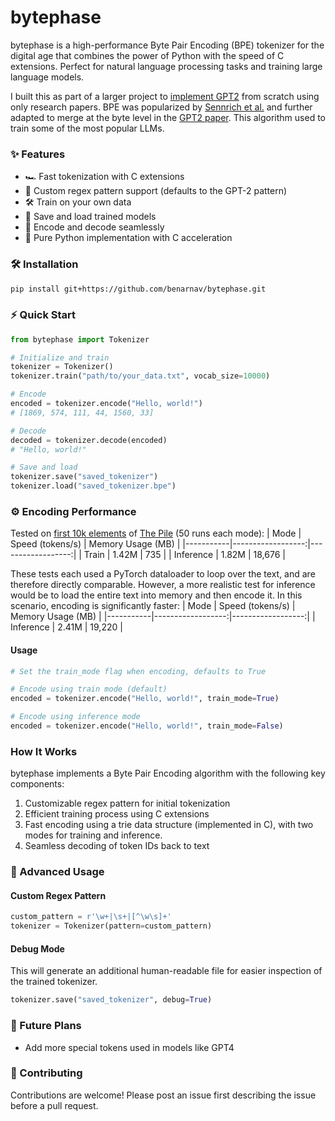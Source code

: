 # bytephase
          
bytephase is a high-performance Byte Pair Encoding (BPE) tokenizer for the digital age that combines the power of Python with the speed of C extensions. Perfect for natural language processing tasks and training large language models.

I built this as part of a larger project to [implement GPT2](https://github.com/benarnav/gpt2) from scratch using only research papers. BPE was popularized by [Sennrich et al.](https://arxiv.org/abs/1508.07909) and further adapted to merge at the byte level in the [GPT2 paper](https://d4mucfpksywv.cloudfront.net/better-language-models/language_models_are_unsupervised_multitask_learners.pdf). This algorithm used to train some of the most popular LLMs.
   
### ✨ Features

- 🏎️ Fast tokenization with C extensions
- 🧠 Custom regex pattern support (defaults to the GPT-2 pattern)
- 🛠️ Train on your own data
- 💾 Save and load trained models
- 🔄 Encode and decode seamlessly
- 🐍 Pure Python implementation with C acceleration

### 🛠️ Installation
```bash
pip install git+https://github.com/benarnav/bytephase.git
```

### ⚡️ Quick Start
```python
from bytephase import Tokenizer

# Initialize and train
tokenizer = Tokenizer()
tokenizer.train("path/to/your_data.txt", vocab_size=10000)

# Encode
encoded = tokenizer.encode("Hello, world!")
# [1869, 574, 111, 44, 1560, 33]

# Decode
decoded = tokenizer.decode(encoded)
# "Hello, world!"

# Save and load
tokenizer.save("saved_tokenizer")
tokenizer.load("saved_tokenizer.bpe")
```

### ⚙️ Encoding Performance
Tested on [first 10k elements](https://huggingface.co/datasets/NeelNanda/pile-10k) of [The Pile](https://huggingface.co/datasets/EleutherAI/pile) (50 runs each mode):
| Mode      | Speed (tokens/s) | Memory Usage (MB) |
|-----------|------------------:|------------------:|
| Train     |      1.42M |            735 |
| Inference |      1.82M |          18,676 |

These tests each used a PyTorch dataloader to loop over the text, and are therefore directly comparable. However, a more realistic test for inference would be to load the entire text into memory and then encode it. In this scenario, encoding is significantly faster:
| Mode      | Speed (tokens/s) | Memory Usage (MB) |
|-----------|------------------:|------------------:|
| Inference |      2.41M |          19,220 |

#### Usage
```python
# Set the train_mode flag when encoding, defaults to True

# Encode using train mode (default)
encoded = tokenizer.encode("Hello, world!", train_mode=True)

# Encode using inference mode
encoded = tokenizer.encode("Hello, world!", train_mode=False)
```


### How It Works
bytephase implements a Byte Pair Encoding algorithm with the following key components:

1. Customizable regex pattern for initial tokenization
2. Efficient training process using C extensions
3. Fast encoding using a trie data structure (implemented in C), with two modes for training and inference.
4. Seamless decoding of token IDs back to text

### 🔬 Advanced Usage
#### Custom Regex Pattern
```python
custom_pattern = r'\w+|\s+|[^\w\s]+'
tokenizer = Tokenizer(pattern=custom_pattern)
```
#### Debug Mode
This will generate an additional human-readable file for easier inspection of the trained tokenizer.
```python
tokenizer.save("saved_tokenizer", debug=True)
```

### 🔮 Future Plans
- Add more special tokens used in models like GPT4

### 🤝 Contributing
Contributions are welcome! Please post an issue first describing the issue before a pull request.
